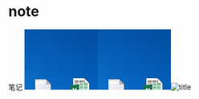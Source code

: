 # note
笔记
![title](.local/static/2020/2/6/11120200307230755.1583595154306.png)![title](.local/static/2020/2/6/11120200307230755.1583595922718.png)![title](https://raw.githubusercontent.com/linshiyouxiangt1/images/master/gitnote/2020/03/07/11120200307230755-1583595937449.png)